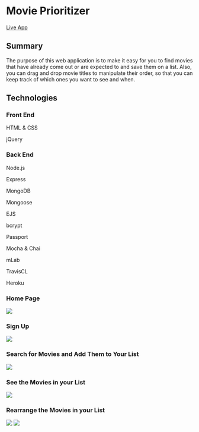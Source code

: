 <h1>Movie Prioritizer</h1>
<a target="_blank" href="https://radiant-wave-64843.herokuapp.com/">Live App</a>
<h2>Summary</h2>
<p>The purpose of this web application is to make it easy for you to find movies that have already come out or are expected to and save them on a list. Also, you can drag and drop movie titles to manipulate their order, so that you can keep track of which ones you want to see and when.</p>

<h2>Technologies</h2>
<h3>Front End</h3>
<p>HTML & CSS</p>
<p>jQuery</p>

<h3>Back End</h3>
<p>Node.js</p>
<p>Express</p>
<p>MongoDB</p>
<p>Mongoose</p>
<p>EJS</p>
<p>bcrypt</p>
<p>Passport</p>
<p>Mocha & Chai</p>
<p>mLab</p>
<p>TravisCL</p>
<p>Heroku</p>

<h3>Home Page</h3>
<img src="https://lh3.googleusercontent.com/-bQb1ac8tVhY/W1-leZtgRaI/AAAAAAAAHaw/JCTrcr5e8CwSgQJWwhGhMGdhZdhkos2ZQCL0BGAYYCw/h768/2018-07-30.png">

<h3>Sign Up</h3>
<img src="https://lh3.googleusercontent.com/-YoIcT_1srkM/W1-mAVQmeAI/AAAAAAAAHa4/7leJpJSmmVkcuVS_cKbTSTcI5m8_AUH6QCL0BGAYYCw/h768/2018-07-30.png">

<h3>Search for Movies and Add Them to Your List</h3>
<img src="https://lh3.googleusercontent.com/-Rm-oaCuIQww/W1-mahq3AWI/AAAAAAAAHbA/KyLSKNWXprkOreBer3d0Ycw67S-qhaS9gCL0BGAYYCw/h768/2018-07-30.png">

<h3>See the Movies in your List</h3>
<img src="https://lh3.googleusercontent.com/--ZO-9wrdvWA/W1-nFpRS6fI/AAAAAAAAHbM/SFoWTYlnnBM9vFRLMbB9bQ-wGwZP4kuOACL0BGAYYCw/h768/2018-07-30.png">

<h3>Rearrange the Movies in your List</h3>
<img src="https://lh3.googleusercontent.com/-_kebfilOk5I/W1-nZLE3mQI/AAAAAAAAHbU/Fny8f2J1LWMNhhPwk2vPcDRi-IOS5SieQCL0BGAYYCw/h768/2018-07-30.png">
<img src="https://lh3.googleusercontent.com/-05EkkP1laq0/W1-no0paRPI/AAAAAAAAHbY/wR8yFAQU94Mp-Iq2Jr6YmWhKAK2QLMOJACL0BGAYYCw/h768/2018-07-30.png">
